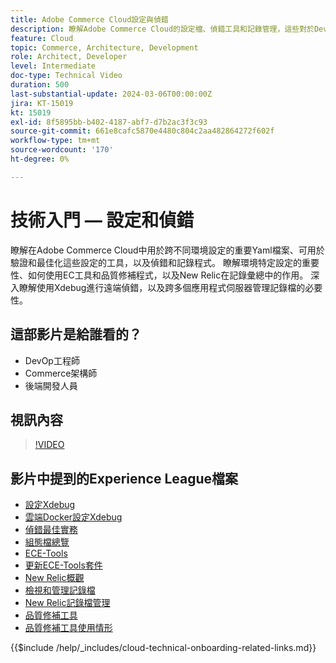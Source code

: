 ```yaml
---
title: Adobe Commerce Cloud設定與偵錯
description: 瞭解Adobe Commerce Cloud的設定檔、偵錯工具和記錄管理，這些對於DevOps、系統管理員和後端開發人員至關重要。
feature: Cloud
topic: Commerce, Architecture, Development
role: Architect, Developer
level: Intermediate
doc-type: Technical Video
duration: 500
last-substantial-update: 2024-03-06T00:00:00Z
jira: KT-15019
kt: 15019
exl-id: 8f5895bb-b402-4187-abf7-d7b2ac3f3c93
source-git-commit: 661e8cafc5870e4480c804c2aa482864272f602f
workflow-type: tm+mt
source-wordcount: '170'
ht-degree: 0%

---
```


# 技術入門 — 設定和偵錯

瞭解在Adobe Commerce Cloud中用於跨不同環境設定的重要Yaml檔案、可用於驗證和最佳化這些設定的工具，以及偵錯和記錄程式。 瞭解環境特定設定的重要性、如何使用EC工具和品質修補程式，以及New Relic在記錄彙總中的作用。 深入瞭解使用Xdebug進行遠端偵錯，以及跨多個應用程式伺服器管理記錄檔的必要性。

## 這部影片是給誰看的？

- DevOp工程師
- Commerce架構師
- 後端開發人員

## 視訊內容

>[!VIDEO](https://video.tv.adobe.com/v/3432814?learn=on&captions=chi_hant)

## 影片中提到的Experience League檔案

- [設定Xdebug](https://experienceleague.adobe.com/docs/commerce-cloud-service/user-guide/develop/test/debug.html?lang=zh-Hant)
- [雲端Docker設定Xdebug](https://developer.adobe.com/commerce/cloud-tools/docker/test/configure-xdebug/)
- [偵錯最佳實務](https://experienceleague.adobe.com/docs/commerce-operations/implementation-playbook/best-practices/development/debugging.html?lang=zh-Hant)
- [組態檔總覽](https://experienceleague.adobe.com/docs/commerce-cloud-service/user-guide/configure/overview.html?lang=zh-Hant)
- [ECE-Tools](https://experienceleague.adobe.com/docs/commerce-cloud-service/user-guide/dev-tools/ece-tools/package-overview.html?lang=zh-Hant)
- [更新ECE-Tools套件](https://experienceleague.adobe.com/docs/commerce-cloud-service/user-guide/dev-tools/ece-tools/update-package.html?lang=zh-Hant)
- [New Relic概觀](https://experienceleague.adobe.com/docs/commerce-cloud-service/user-guide/monitor/new-relic/new-relic-service.html?lang=zh-Hant)
- [檢視和管理記錄檔](https://experienceleague.adobe.com/docs/commerce-cloud-service/user-guide/develop/test/log-locations.html?lang=zh-Hant)
- [New Relic記錄檔管理](https://experienceleague.adobe.com/docs/commerce-cloud-service/user-guide/monitor/new-relic/log-management.html?lang=zh-Hant)
- [品質修補工具](https://experienceleague.adobe.com/tools/commerce-quality-patches/index.html?lang=zh-Hant)
- [品質修補工具使用情形](https://experienceleague.adobe.com/docs/commerce-operations/tools/quality-patches-tool/usage.html?lang=zh-Hant)

{{$include /help/_includes/cloud-technical-onboarding-related-links.md}}

